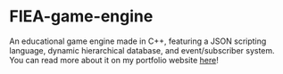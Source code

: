# FIEA-game-engine

An educational game engine made in C++, featuring a JSON scripting language, dynamic hierarchical database, and event/subscriber system. You can read more about
it on my portfolio website [here](https://oliverleighthomas.github.io//projects/fiea-game-engine/)!

